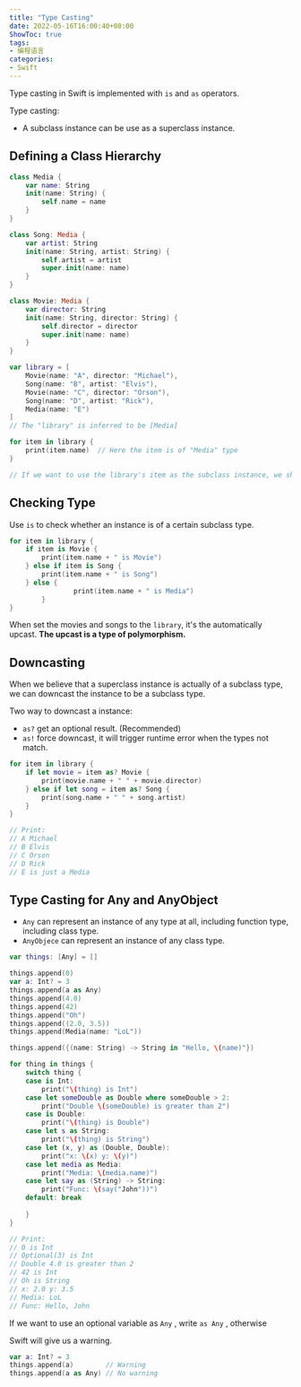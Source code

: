 ```yaml
---
title: "Type Casting"
date: 2022-05-16T16:00:40+08:00
ShowToc: true
tags:
- 编程语言
categories:
- Swift
---
```


Type casting in Swift is implemented with `is` and `as` operators.

Type casting:

- A subclass instance can be use as a superclass instance.

## Defining a Class Hierarchy

```swift
class Media {
    var name: String
    init(name: String) {
        self.name = name
    }
}

class Song: Media {
    var artist: String
    init(name: String, artist: String) {
        self.artist = artist
        super.init(name: name)
    }
}

class Movie: Media {
    var director: String
    init(name: String, director: String) {
        self.director = director
        super.init(name: name)
    }
}

var library = [
    Movie(name: "A", director: "Michael"),
    Song(name: "B", artist: "Elvis"),
    Movie(name: "C", director: "Orson"),
    Song(name: "D", artist: "Rick"),
    Media(name: "E")
]
// The "library" is inferred to be [Media] 

for item in library {
    print(item.name)  // Here the item is of "Media" type 
}

// If we want to use the library's item as the subclass instance, we should downcast the item.
```

## Checking Type

Use `is` to check whether an instance is of a certain subclass type.

```swift
for item in library {
    if item is Movie {
        print(item.name + " is Movie")
    } else if item is Song {
        print(item.name + " is Song")
    } else {
				print(item.name + " is Media")
		}
}
```

When set the movies and songs to the `library`, it's the automatically upcast. **The upcast is a type of polymorphism.** 

## Downcasting

When we believe that a superclass instance is actually of a subclass type, we can downcast the instance to be a subclass type.

Two way to downcast a instance: 

- `as?` get an optional result. (Recommended)
- `as!` force downcast, it will trigger runtime error when the types not match.

```swift
for item in library {
    if let movie = item as? Movie {
        print(movie.name + " " + movie.director)
    } else if let song = item as? Song {
        print(song.name + " " + song.artist)
    }
}

// Print:
// A Michael
// B Elvis
// C Orson
// D Rick
// E is just a Media
```

## Type Casting for Any and AnyObject

- `Any` can represent an instance of any type at all, including function type, including class type.
- `AnyObjece` can represent an instance of any class type.

```swift
var things: [Any] = []

things.append(0)
var a: Int? = 3
things.append(a as Any)
things.append(4.0)
things.append(42)
things.append("Oh")
things.append((2.0, 3.5))
things.append(Media(name: "LoL"))

things.append({(name: String) -> String in "Hello, \(name)"})

for thing in things {
    switch thing {
    case is Int:
        print("\(thing) is Int")
    case let someDouble as Double where someDouble > 2:
        print("Double \(someDouble) is greater than 2")
    case is Double: 
        print("\(thing) is Double")
    case let s as String: 
        print("\(thing) is String")
    case let (x, y) as (Double, Double):
        print("x: \(x) y: \(y)")
    case let media as Media: 
        print("Media: \(media.name)")
    case let say as (String) -> String:
        print("Func: \(say("John"))")
    default: break
        
    }
}

// Print:
// 0 is Int
// Optional(3) is Int
// Double 4.0 is greater than 2
// 42 is Int
// Oh is String
// x: 2.0 y: 3.5
// Media: LoL
// Func: Hello, John
```

If we want to use an optional variable as `Any` , write `as Any` , otherwise 

Swift will give us a warning.

 

```swift
var a: Int? = 3
things.append(a)        // Warning
things.append(a as Any) // No warning
```